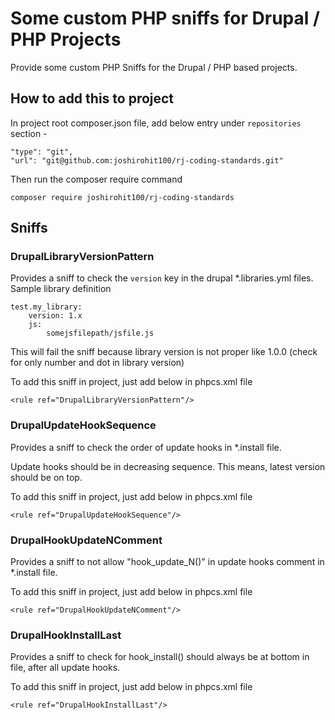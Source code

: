 # Some custom PHP sniffs for Drupal / PHP Projects 
Provide some custom PHP Sniffs for the Drupal / PHP based projects.

## How to add this to project
In project root composer.json file, add below entry under `repositories`
section -

````
"type": "git",
"url": "git@github.com:joshirohit100/rj-coding-standards.git"
````
Then run the composer require command
```
composer require joshirohit100/rj-coding-standards
```

## Sniffs
### DrupalLibraryVersionPattern
Provides a sniff to check the `version` key in the drupal *.libraries.yml files.
Sample library definition
```
test.my_library:
    version: 1.x
    js:
        somejsfilepath/jsfile.js
```
This will fail the sniff because library version is not proper
like 1.0.0 (check for only number and dot in library version)

To add this sniff in project, just add below in phpcs.xml file
```
<rule ref="DrupalLibraryVersionPattern"/>
```

### DrupalUpdateHookSequence
Provides a sniff to check the order of update hooks in *.install file.

Update hooks should be in decreasing sequence.
This means, latest version should be on top.

To add this sniff in project, just add below in phpcs.xml file
```
<rule ref="DrupalUpdateHookSequence"/>
```

### DrupalHookUpdateNComment
Provides a sniff to not allow "hook_update_N()" in update hooks comment in *.install file.

To add this sniff in project, just add below in phpcs.xml file
```
<rule ref="DrupalHookUpdateNComment"/>
```

### DrupalHookInstallLast
Provides a sniff to check for hook_install() should always be at bottom in file, after all update hooks.

To add this sniff in project, just add below in phpcs.xml file
```
<rule ref="DrupalHookInstallLast"/>
```
